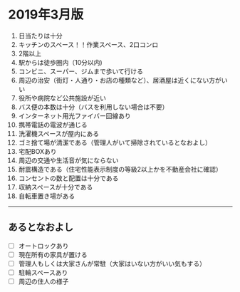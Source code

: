 # 2019年3月版

1. 日当たりは十分
2. キッチンのスペース！！作業スペース、2口コンロ
3. 2階以上
4. 駅からは徒歩圏内（10分以内)
5. コンビニ、スーパー、ジムまで歩いて行ける
6. 周辺の治安（街灯・人通り・お店の種類など）、居酒屋は近くにない方がいい
7. 役所や病院など公共施設が近い
8. バス便の本数は十分（バスを利用しない場合は不要）
9. インターネット用光ファイバー回線あり
10. 携帯電話の電波が通じる
11. 洗濯機スペースが屋内にある
12. ゴミ捨て場が清潔である（管理人がいて掃除されているとなおよし）
13. 宅配BOXあり
14. 周辺の交通や生活音が気にならない
15. 耐震構造である（住宅性能表示制度の等級2以上かを不動産会社に確認）
16. コンセントの数と配置は十分である
17. 収納スペースが十分である
18. 自転車置き場がある

---
## あるとなおよし

- [ ] オートロックあり
- [ ] 現在所有の家具が置ける
- [ ] 管理人もしくは大家さんが常駐（大家はいない方がいい気もする）
- [ ] 駐輪スペースあり
- [ ] 周辺の住人の様子
